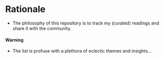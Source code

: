 # Rationale
* The philosophy of this repository is to track my (curated) readings and share it with the community. 

#### Warning
* The list is profuse with a plethora of eclectic themes and insights...

